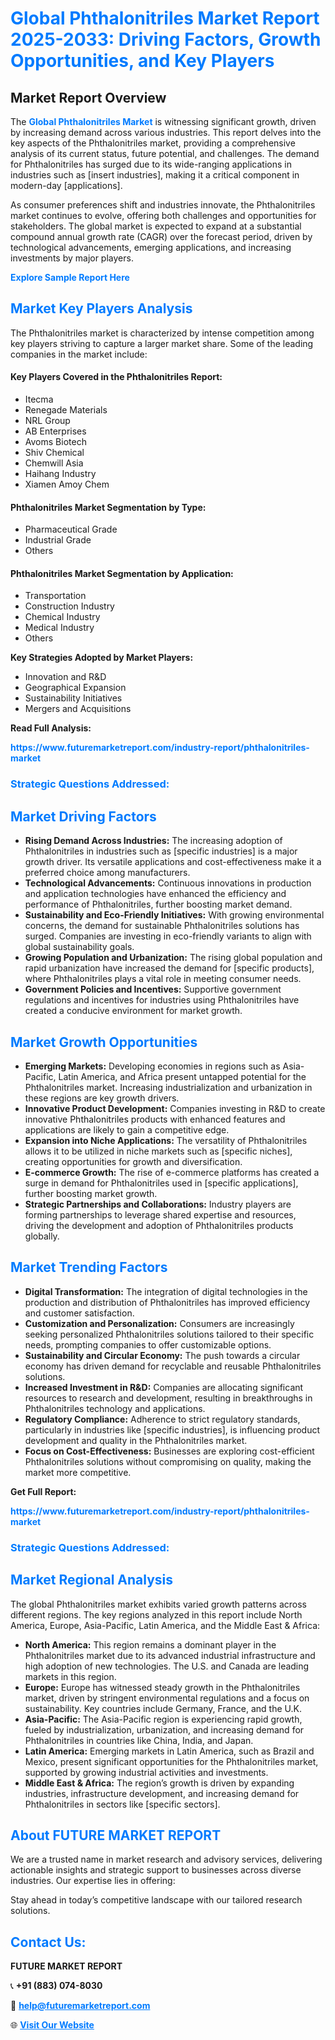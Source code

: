<h1 style="color: #007BFF;">Global Phthalonitriles Market Report 2025-2033: Driving Factors, Growth Opportunities, and Key Players</h1>

<section id="overview">
<h2>Market Report Overview</h2>
<p>The <a href="https://www.futuremarketreport.com/industry-report/phthalonitriles-market" style="color: #007BFF; text-decoration: none;"><strong>Global Phthalonitriles Market</strong></a> is witnessing significant growth, driven by increasing demand across various industries. This report delves into the key aspects of the Phthalonitriles market, providing a comprehensive analysis of its current status, future potential, and challenges. The demand for Phthalonitriles has surged due to its wide-ranging applications in industries such as [insert industries], making it a critical component in modern-day [applications].</p>
<p>As consumer preferences shift and industries innovate, the Phthalonitriles market continues to evolve, offering both challenges and opportunities for stakeholders. The global market is expected to expand at a substantial compound annual growth rate (CAGR) over the forecast period, driven by technological advancements, emerging applications, and increasing investments by major players.</p>
</section>

<section id="overview">
<p><a href="https://www.futuremarketreport.com/request-sample/reportId=50292" style="color: #007BFF; text-decoration: none;"><strong>Explore Sample Report Here</strong></a></p>
</section>

<section id="key-players">
<h2 style="color: #007BFF;">Market Key Players Analysis</h2>
<p>The Phthalonitriles market is characterized by intense competition among key players striving to capture a larger market share. Some of the leading companies in the market include:</p>
<h4>Key Players Covered in the Phthalonitriles Report:</h4>
<ul><li>Itecma</li><li>Renegade Materials</li><li>NRL Group</li><li>AB Enterprises</li><li>Avoms Biotech</li><li>Shiv Chemical</li><li>Chemwill Asia</li><li>Haihang Industry</li><li>Xiamen Amoy Chem</li></ul>
<h4>Phthalonitriles Market Segmentation by Type:</h4>
<ul><li>Pharmaceutical Grade</li><li>Industrial Grade</li><li>Others</li></ul>

<h4>Phthalonitriles Market Segmentation by Application:</h4>
<ul><li>Transportation</li><li>Construction Industry</li><li>Chemical Industry</li><li>Medical Industry</li><li>Others</li></ul>
<p><strong>Key Strategies Adopted by Market Players:</strong></p>
<ul>
<li>Innovation and R&D</li>
<li>Geographical Expansion</li>
<li>Sustainability Initiatives</li>
<li>Mergers and Acquisitions</li>
</ul>
</section>

<section>
<p><strong>Read Full Analysis: </strong></p><a href="https://www.futuremarketreport.com/industry-report/phthalonitriles-market" style="color: #007BFF; text-decoration: none;"><strong>https://www.futuremarketreport.com/industry-report/phthalonitriles-market</strong></a>
<h3 style="color: #007BFF;">Strategic Questions Addressed:</h3>
</section>

<section id="driving-factors">
<h2 style="color: #007BFF;">Market Driving Factors</h2>
<ul>
<li><strong>Rising Demand Across Industries:</strong> The increasing adoption of Phthalonitriles in industries such as [specific industries] is a major growth driver. Its versatile applications and cost-effectiveness make it a preferred choice among manufacturers.</li>
<li><strong>Technological Advancements:</strong> Continuous innovations in production and application technologies have enhanced the efficiency and performance of Phthalonitriles, further boosting market demand.</li>
<li><strong>Sustainability and Eco-Friendly Initiatives:</strong> With growing environmental concerns, the demand for sustainable Phthalonitriles solutions has surged. Companies are investing in eco-friendly variants to align with global sustainability goals.</li>
<li><strong>Growing Population and Urbanization:</strong> The rising global population and rapid urbanization have increased the demand for [specific products], where Phthalonitriles plays a vital role in meeting consumer needs.</li>
<li><strong>Government Policies and Incentives:</strong> Supportive government regulations and incentives for industries using Phthalonitriles have created a conducive environment for market growth.</li>
</ul>
</section>

<section id="growth-opportunities">
<h2 style="color: #007BFF;">Market Growth Opportunities</h2>
<ul>
<li><strong>Emerging Markets:</strong> Developing economies in regions such as Asia-Pacific, Latin America, and Africa present untapped potential for the Phthalonitriles market. Increasing industrialization and urbanization in these regions are key growth drivers.</li>
<li><strong>Innovative Product Development:</strong> Companies investing in R&D to create innovative Phthalonitriles products with enhanced features and applications are likely to gain a competitive edge.</li>
<li><strong>Expansion into Niche Applications:</strong> The versatility of Phthalonitriles allows it to be utilized in niche markets such as [specific niches], creating opportunities for growth and diversification.</li>
<li><strong>E-commerce Growth:</strong> The rise of e-commerce platforms has created a surge in demand for Phthalonitriles used in [specific applications], further boosting market growth.</li>
<li><strong>Strategic Partnerships and Collaborations:</strong> Industry players are forming partnerships to leverage shared expertise and resources, driving the development and adoption of Phthalonitriles products globally.</li>
</ul>
</section>

<section id="trending-factors">
<h2 style="color: #007BFF;">Market Trending Factors</h2>
<ul>
<li><strong>Digital Transformation:</strong> The integration of digital technologies in the production and distribution of Phthalonitriles has improved efficiency and customer satisfaction.</li>
<li><strong>Customization and Personalization:</strong> Consumers are increasingly seeking personalized Phthalonitriles solutions tailored to their specific needs, prompting companies to offer customizable options.</li>
<li><strong>Sustainability and Circular Economy:</strong> The push towards a circular economy has driven demand for recyclable and reusable Phthalonitriles solutions.</li>
<li><strong>Increased Investment in R&D:</strong> Companies are allocating significant resources to research and development, resulting in breakthroughs in Phthalonitriles technology and applications.</li>
<li><strong>Regulatory Compliance:</strong> Adherence to strict regulatory standards, particularly in industries like [specific industries], is influencing product development and quality in the Phthalonitriles market.</li>
<li><strong>Focus on Cost-Effectiveness:</strong> Businesses are exploring cost-efficient Phthalonitriles solutions without compromising on quality, making the market more competitive.</li>
</ul>
</section>

<section>
<p><strong>Get Full Report: </strong></p><a href="https://www.futuremarketreport.com/industry-report/phthalonitriles-market" style="color: #007BFF; text-decoration: none;"><strong>https://www.futuremarketreport.com/industry-report/phthalonitriles-market</strong></a>
<h3 style="color: #007BFF;">Strategic Questions Addressed:</h3>
</section>


<section id="regional-analysis">
<h2 style="color: #007BFF;">Market Regional Analysis</h2>
<p>The global Phthalonitriles market exhibits varied growth patterns across different regions. The key regions analyzed in this report include North America, Europe, Asia-Pacific, Latin America, and the Middle East & Africa:</p>
<ul>
<li><strong>North America:</strong> This region remains a dominant player in the Phthalonitriles market due to its advanced industrial infrastructure and high adoption of new technologies. The U.S. and Canada are leading markets in this region.</li>
<li><strong>Europe:</strong> Europe has witnessed steady growth in the Phthalonitriles market, driven by stringent environmental regulations and a focus on sustainability. Key countries include Germany, France, and the U.K.</li>
<li><strong>Asia-Pacific:</strong> The Asia-Pacific region is experiencing rapid growth, fueled by industrialization, urbanization, and increasing demand for Phthalonitriles in countries like China, India, and Japan.</li>
<li><strong>Latin America:</strong> Emerging markets in Latin America, such as Brazil and Mexico, present significant opportunities for the Phthalonitriles market, supported by growing industrial activities and investments.</li>
<li><strong>Middle East & Africa:</strong> The region’s growth is driven by expanding industries, infrastructure development, and increasing demand for Phthalonitriles in sectors like [specific sectors].</li>
</ul>
</section>

<footer>
<h2 style="color: #007BFF;">About FUTURE MARKET REPORT</h2>
<p>We are a trusted name in market research and advisory services, delivering actionable insights and strategic support to businesses across diverse industries. Our expertise lies in offering:</p>

<p>Stay ahead in today’s competitive landscape with our tailored research solutions.</p>

<h2 style="color: #007BFF;">Contact Us:</h2>
<p><strong>FUTURE MARKET REPORT</strong></p>
<p>📞 <strong>+91 (883) 074-8030</strong></p>
<p>📧 <strong><a href="mailto:help@futuremarketreport.com" style="color: #007BFF;">help@futuremarketreport.com</a></strong></p>
<p>🌐 <strong><a href="https://www.futuremarketreport.com/" style="color: #007BFF;">Visit Our Website</a></strong></p>
</footer>